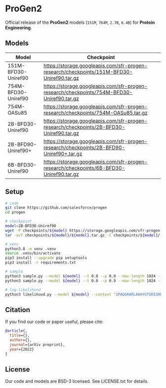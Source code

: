 # ProGen2
Official release of the **ProGen2** models (`151M`, `764M`, `2.7B`, `6.4B`) for **Protein Engineering**.

## Models

| Model  | Checkpoint |
| ------ | ---------- |
| 151M-BFD30-Uniref90	   | https://storage.googleapis.com/sfr-progen-research/checkpoints/151M-BFD30-Uniref90.tar.gz |
| 754M-BFD30-Uniref90	   | https://storage.googleapis.com/sfr-progen-research/checkpoints/754M-BFD30-Uniref90.tar.gz |
| 754M-OASu85	           | https://storage.googleapis.com/sfr-progen-research/checkpoints/754M-OASu85.tar.gz |
| 2B-BFD30-Uniref90      | https://storage.googleapis.com/sfr-progen-research/checkpoints/2B-BFD30-Uniref90.tar.gz |
| 2B-BFD90-Uniref90+     | https://storage.googleapis.com/sfr-progen-research/checkpoints/2B-BFD90-Uniref90+.tar.gz |
| 6B-BFD30-Uniref90	     | https://storage.googleapis.com/sfr-progen-research/checkpoints/6B-BFD30-Uniref90.tar.gz |

## Setup
```sh
# code
git clone https://github.com/salesforce/progen
cd progen

# checkpoint
model=2B-BFD30-Uniref90
wget -P checkpoints/${model} https://storage.googleapis.com/sfr-progen-research/checkpoints/${model}.tar.gz
tar -xvf checkpoints/${model}/${model}.tar.gz -C checkpoints/${model}/

# venv
python3.8 -m venv .venv
source .venv/bin/activate
pip3 install --upgrade pip setuptools
pip3 install -r requirements.txt

# sample
python3 sample.py --model ${model} --t 0.8 --p 0.9 --max-length 1024 --num-samples 2 --context "1" 
python3 sample.py --model ${model} --t 0.8 --p 0.9 --max-length 1024 --num-samples 2 --context "1" --device "cpu" --fp16 false

# log-likelihood
python3 likelihood.py --model ${model} --context "2PAQGRARLAAHYGTGRIGREVTVDERCRNLDRLEPSWELLRLLDDMGFIEGQNGLRRYVAEVFALDEPYDMTWRLRSLDEPHEVNAIEFAAPHERVYATLSERFFPDSVERDLRELVTRSLVEVDLGDPFTPPFVNSVYELRGASRRWVGVVRDVLAPDVLPCDATIRVLADAGTRAATRGLREILDTESGRVCVLGLHAALDAIADDRNEVSTSVAVADLEQCVALREAIRQITPRGAISVLVKGPLRTSGMRAQIAAVVHLRAKSSHLLPGGTDVVTFGAREFAIRSAANERKVVASMRLLALPGFAERSLCGLARPGVGRGRWEPAINVSVAADRDQIDLRVMGADVGDASVIFLKRDFRKLTEEFWRTHTDVPIEREDVSAQRTEPDNRWRWLVPCDDLVAPRLTVVPPRSVGHGM1"
```

## Citation
If you find our code or paper useful, please cite:
```bibtex
@article{,
  title={},
  author={},
  journal={arXiv preprint},
  year={2022}
}
```

## License
Our code and models are BSD-3 licensed. See LICENSE.txt for details.
